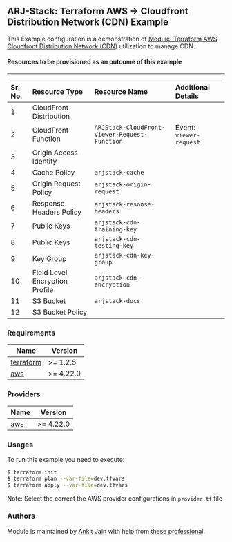 ## ARJ-Stack: Terraform AWS -> Cloudfront Distribution Network (CDN) Example

This Example configuration is a demonstration of [Module: Terraform AWS Cloudfront Distribution Network (CDN)](https://github.com/arjstack/terraform-aws-cdn) utilization to manage CDN.


#### Resources to be provisioned as an outcome of this example
---

| Sr. No. | Resource Type | Resource Name | Additional Details |
|:------|:------|:------|:------|
| 1 | CloudFront Distribution |  |  |
| 2 | CloudFront Function | `ARJStack-CloudFront-Viewer-Request-Function` | Event: `viewer-request` |
| 3 | Origin Access Identity |  |  |
| 4 | Cache Policy | `arjstack-cache` |  |
| 5 | Origin Request Policy | `arjstack-origin-request` |  |
| 6 | Response Headers Policy | `arjstack-resonse-headers` |  |
| 7 | Public Keys | `arjstack-cdn-training-key` |  |
| 8 | Public Keys | `arjstack-cdn-testing-key` |  |
| 9 | Key Group | `arjstack-cdn-key-group` |  |
| 10 | Field Level Encryption Profile | `arjstack-cdn-encryption` |  |
| 11 | S3 Bucket | `arjstack-docs` |  |
| 12 | S3 Bucket Policy |  |  |


### Requirements

| Name | Version |
|------|---------|
| <a name="requirement_terraform"></a> [terraform](#requirement\_terraform) | >= 1.2.5 |
| <a name="requirement_aws"></a> [aws](#requirement\_aws) | >= 4.22.0 |

### Providers

| Name | Version |
|------|---------|
| <a name="provider_aws"></a> [aws](#provider\_aws) | >= 4.22.0 |

### Usages

To run this example you need to execute:

```bash
$ terraform init
$ terraform plan --var-file=dev.tfvars
$ terraform apply --var-file=dev.tfvars
```

Note: Select the correct the AWS provider configurations in `provider.tf` file

### Authors

Module is maintained by [Ankit Jain](https://github.com/ankit-jn) with help from [these professional](https://github.com/arjstack/terraform-aws-examples/graphs/contributors).